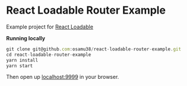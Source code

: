 # React Loadable Router Example

Example project for [React Loadable](https://github.com/thejameskyle/react-loadable)

**Running locally**

```js
git clone git@github.com:osamu38/react-loadable-router-example.git
cd react-loadable-router-example
yarn install
yarn start
```

Then open up [localhost:9999](http://localhost:9999) in your browser.
